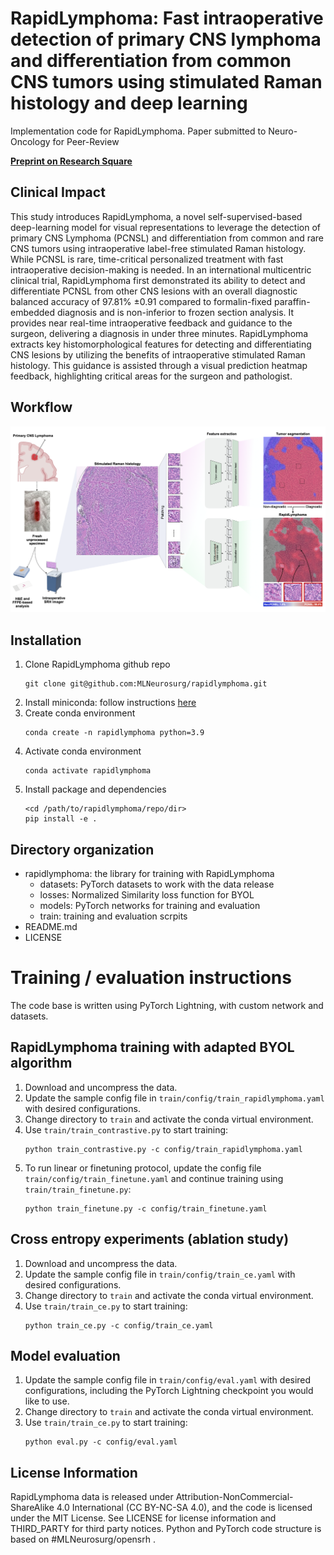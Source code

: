 # RapidLymphoma: Fast intraoperative detection of primary CNS lymphoma and differentiation from common CNS tumors using stimulated Raman histology and deep learning

Implementation code for RapidLymphoma. Paper submitted to Neuro-Oncology for Peer-Review

[**Preprint on Research Square**](https://researchsquare.com/)

## Clinical Impact
This study introduces RapidLymphoma, a novel self-supervised-based deep-learning model for visual representations to leverage the detection of primary CNS Lymphoma (PCNSL) and differentiation from common and rare CNS tumors using intraoperative label-free stimulated Raman histology. While PCNSL is rare, time-critical personalized treatment with fast intraoperative decision-making is needed. In an international multicentric clinical trial, RapidLymphoma first demonstrated its ability to detect and differentiate PCNSL from other CNS lesions with an overall diagnostic balanced accuracy of 97.81% ±0.91 compared to formalin-fixed paraffin-embedded diagnosis and is non-inferior to frozen section analysis. It provides near real-time intraoperative feedback and guidance to the surgeon, delivering a diagnosis in under three minutes. RapidLymphoma extracts key histomorphological features for detecting and differentiating CNS lesions by utilizing the benefits of intraoperative stimulated Raman histology. This guidance is assisted through a visual prediction heatmap feedback, highlighting critical areas for the surgeon and pathologist.

## Workflow

![Overview](/figures/workflow.png)


## Installation

1. Clone RapidLymphoma github repo
   ```console
   git clone git@github.com:MLNeurosurg/rapidlymphoma.git
   ```
2. Install miniconda: follow instructions
    [here](https://docs.conda.io/en/latest/miniconda.html)
3. Create conda environment
    ```console
    conda create -n rapidlymphoma python=3.9
    ```
4. Activate conda environment
    ```console
    conda activate rapidlymphoma
    ```
5. Install package and dependencies
    ```console
    <cd /path/to/rapidlymphoma/repo/dir>
    pip install -e .
    ```

## Directory organization
- rapidlymphoma: the library for training with RapidLymphoma
    - datasets: PyTorch datasets to work with the data release
    - losses: Normalized Similarity loss function for BYOL
    - models: PyTorch networks for training and evaluation
    - train: training and evaluation scrpits
- README.md
- LICENSE

# Training / evaluation instructions

The code base is written using PyTorch Lightning, with custom network and
datasets.


## RapidLymphoma training with adapted BYOL algorithm
1. Download and uncompress the data.
2. Update the sample config file in `train/config/train_rapidlymphoma.yaml` with
    desired configurations.
3. Change directory to `train` and activate the conda virtual environment.
4. Use `train/train_contrastive.py` to start training:
    ```console
    python train_contrastive.py -c config/train_rapidlymphoma.yaml
    ```
5. To run linear or finetuning protocol, update the config file
    `train/config/train_finetune.yaml` and continue training using
    `train/train_finetune.py`:
    ```console
    python train_finetune.py -c config/train_finetune.yaml
    ```

## Cross entropy experiments (ablation study)
1. Download and uncompress the data.
2. Update the sample config file in `train/config/train_ce.yaml` with desired
    configurations.
3. Change directory to `train` and activate the conda virtual environment.
4. Use `train/train_ce.py` to start training:
    ```console
    python train_ce.py -c config/train_ce.yaml
    ```

## Model evaluation
1. Update the sample config file in `train/config/eval.yaml` with desired
    configurations, including the PyTorch Lightning checkpoint you would like
    to use.
2. Change directory to `train` and activate the conda virtual environment.
3. Use `train/train_ce.py` to start training:
    ```console
    python eval.py -c config/eval.yaml
    ```

## License Information
RapidLymphoma data is released under Attribution-NonCommercial-ShareAlike 4.0
International (CC BY-NC-SA 4.0), and the code is licensed under the MIT License.
See LICENSE for license information and THIRD\_PARTY for third party notices.
Python and PyTorch code structure is based on #MLNeurosurg/opensrh .
